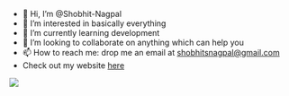 - 👋 Hi, I’m @Shobhit-Nagpal
- 👀 I’m interested in basically everything
- 🌱 I’m currently learning development
- 💞️ I’m looking to collaborate on anything which can help you
- 📫 How to reach me: drop me an email at shobhitsnagpal@gmail.com
- Check out my website <a href = "https://shobhitsnagpal.wixsite.com/website" target = "_blank">here</a>

<!---
Shobhit-Nagpal/Shobhit-Nagpal is a ✨ special ✨ repository because its `README.md` (this file) appears on your GitHub profile.
You can click the Preview link to take a look at your changes.
--->

<img src = "https://images.unsplash.com/photo-1504805572947-34fad45aed93?ixlib=rb-1.2.1&ixid=MnwxMjA3fDB8MHxwaG90by1wYWdlfHx8fGVufDB8fHx8&auto=format&fit=crop&w=1950&q=80">
